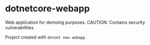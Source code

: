 # dotnetcore-webapp

Web application for demoing purposes. CAUTION: Contains security vulnerabilities.

Project created with `dotnet new webapp`                   

